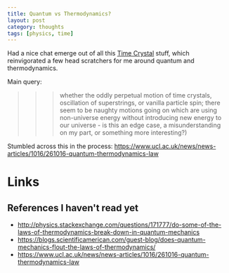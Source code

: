 ```yaml
---
title: Quantum vs Thermodynamics?
layout: post
category: thoughts
tags: [physics, time]
---
```

Had a nice chat emerge out of all this [Time Crystal][time crystal nature] stuff, which reinvigorated a few head scratchers for me around quantum and thermodynamics.

Main query:

>>>whether the oddly perpetual motion of time crystals, oscillation of superstrings, or vanilla particle spin; there seem to be naughty motions going on which are using non-universe energy without introducing new energy to our universe - is this an edge case, a misunderstanding on my part, or something more interesting?)

Stumbled across this in the process: https://www.ucl.ac.uk/news/news-articles/1016/261016-quantum-thermodynamics-law



# Links

[time crystal nature]: http://www.nature.com/news/the-quest-to-crystallize-time-1.21595?href

## References I haven't read yet

- http://physics.stackexchange.com/questions/171777/do-some-of-the-laws-of-thermodynamics-break-down-in-quantum-mechanics
- https://blogs.scientificamerican.com/guest-blog/does-quantum-mechanics-flout-the-laws-of-thermodynamics/
- https://www.ucl.ac.uk/news/news-articles/1016/261016-quantum-thermodynamics-law

